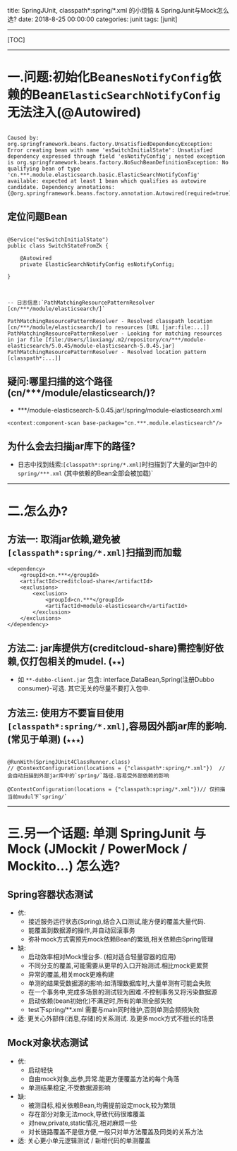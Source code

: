 title: SpringJUnit, classpath*:spring/*.xml 的小烦恼 & SpringJunit与Mock怎么选?
date: 2018-8-25 00:00:00
categories: junit
tags: [junit]



---

[TOC]


---

# 一.问题:初始化Bean`esNotifyConfig`依赖的Bean`ElasticSearchNotifyConfig`无法注入(@Autowired)

```

Caused by: org.springframework.beans.factory.UnsatisfiedDependencyException: Error creating bean with name 'esSwitchInitialState': Unsatisfied dependency expressed through field 'esNotifyConfig'; nested exception is org.springframework.beans.factory.NoSuchBeanDefinitionException: No qualifying bean of type 'cn.***.module.elasticsearch.basic.ElasticSearchNotifyConfig' available: expected at least 1 bean which qualifies as autowire candidate. Dependency annotations: {@org.springframework.beans.factory.annotation.Autowired(required=true)}

```

## 定位问题Bean

```

@Service("esSwitchInitialState")
public class SwitchStateFromZk {

    @Autowired
    private ElasticSearchNotifyConfig esNotifyConfig;

}



-- 日志信息:`PathMatchingResourcePatternResolver [cn/***/module/elasticsearch/]`

PathMatchingResourcePatternResolver - Resolved classpath location [cn/***/module/elasticsearch/] to resources [URL [jar:file:...]]
PathMatchingResourcePatternResolver - Looking for matching resources in jar file [file:/Users/liuxiang/.m2/repository/cn/***/module-elasticsearch/5.0.45/module-elasticsearch-5.0.45.jar]
PathMatchingResourcePatternResolver - Resolved location pattern [classpath*:...]]

```

## 疑问:哪里扫描的这个路径(cn/***/module/elasticsearch/)?

- ***/module-elasticsearch-5.0.45.jar!/spring/module-elasticsearch.xml
```
<context:component-scan base-package="cn.***.module.elasticsearch"/>
```

## 为什么会去扫描jar库下的路径?

- 日志中找到线索:`[classpath*:spring/*.xml]`时扫描到了大量的jar包中的`spring/***.xml` (其中依赖的Bean全部会被加载)`

---

# 二.怎么办?

## 方法一: 取消jar依赖,避免被`[classpath*:spring/*.xml]`扫描到而加载

```
<dependency>
    <groupId>cn.***</groupId>
    <artifactId>creditcloud-share</artifactId>
    <exclusions>
        <exclusion>
            <groupId>cn.***</groupId>
            <artifactId>module-elasticsearch</artifactId>
        </exclusion>
    </exclusions>
</dependency>

```



## 方法二: jar库提供方(creditcloud-share)需控制好依赖,仅打包相关的mudel.  (`★★`)
- 如 `**-dubbo-client.jar` 包含: interface,DataBean,Spring(注册Dubbo consumer)-可选. 其它无关的尽量不要打入包中.

## 方法三: 使用方不要盲目使用`[classpath*:spring/*.xml]`,容易因外部jar库的影响.  (常见于单测) (`★★★`)
```

@RunWith(SpringJUnit4ClassRunner.class)
// @ContextConfiguration(locations = {"classpath*:spring/*.xml"})  // 会自动扫描到外部jar库中的`spring/`路径.容易受外部依赖的影响

@ContextConfiguration(locations = {"classpath:spring/*.xml"})// 仅扫描当前mudul下`spring/`

```


---

# 三.另一个话题: 单测 SpringJunit 与 Mock (JMockit / PowerMock / Mockito...) 怎么选?
## Spring容器状态测试
- 优:
    - 接近服务运行状态(Spring),结合入口测试,能方便的覆盖大量代码.
    - 能覆盖到数据源的操作,并自动回滚事务
    - 弥补mock方式需预先mock依赖Bean的繁琐,相关依赖由Spring管理
- 缺: 
    - 启动效率相对Mock慢台多. (相对适合轻量容器的应用)
    - 不同分支的覆盖,可能需要从更早的入口开始测试.相比mock更累赘
    - 异常的覆盖,相关mock更难构建
    - 单测的结果受数据源的影响:如清理数据库时,大量单测有可能会失败
    - 在一个事务中,完成多场景的测试较为困难.不控制事务又将污染数据源
    - 启动依赖(bean初始化)不满足时,所有的单测全部失败
    - test下spring/**.xml 需要与main同时维护,否则单测会频频失败
- 适: 更关心外部件(消息,存储)的关系测试. 及更多mock方式不擅长的场景

## Mock对象状态测试

- 优:
    - 启动轻快
    - 自由mock对象,出参,异常.能更方便覆盖方法的每个角落
    - 单测结果稳定,不受数据源影响
- 缺:
    - 被测目标,相关依赖Bean,均需提前设定mock,较为繁琐
    - 存在部分对象无法mock,导致代码很难覆盖
    - 对new,private,static情况,相对麻烦一些
    - 对长链路覆盖不是很方便,一般只对单方法覆盖及同类的关系方法
- 适: 关心更小单元逻辑测试 / 新增代码的单测覆盖